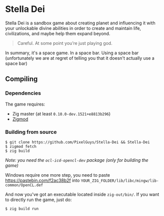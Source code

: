 # Stella Dei

Stella Dei is a sandbox game about creating planet and influencing it with your unlockable divine abilities in order to create and maintain life, civilizations, and maybe help them expand beyond.

> Careful. At some point you’re just playing god.

In summary, it's a space game. In a space bar. Using a space bar (unfortunately we are at regret of telling you that it doesn't actually use a space bar)

## Compiling

### Dependencies

The game requires:
- Zig master (at least `0.10.0-dev.1521+e8813b296`)
- [Zigmod](https://github.com/nektro/zigmod)

### Building from source

```
$ git clone https://github.com/PixelGuys/Stella-Dei && Stella-Dei
$ zigmod fetch
$ zig build
```

*Note: you need the `ocl-icd-opencl-dev` package (only for building the game)*

Windows require one more step, you need to paste https://pastebin.com/f2ac38b2f into `YOUR_ZIG_FOLDER/lib/libc/mingw/lib-common/OpenCL.def`

And now you've got an executable located inside `zig-out/bin/`. If you want to directly run the game, just do:
```
$ zig build run
```
